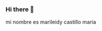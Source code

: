 ### Hi there 👋
mi nombre es marileidy castillo maria
<!--
**marileidy2829/marileidy2829** is a ✨ _special_ ✨ repository because its `README.md` (this file) appears on your GitHub profile.

(dOMINICANA) programdor junior

- 🔭 I am currently working on my repository

- 🌱 I am currently learning to manage my github

- 👯 I'm looking to collaborate on a project.

-😃experiencias en:
ssql, html, css, javascrip

- 📫 How to contact me: by:
✔ Facebook. mari castillo
✔instagram.maricastillo445

-📖estudios:
✔estudios primarios en san lorenzo ((2006-2016)
✔Estudiops secundarios en el centro Manuel Acevedo Cerrano fe y alecria (2016-2021)

- 😄 Pronombres: mari
-Actualmente estoy aprendiendo:
✔php
✔herramientas para desarrollo web
-->
